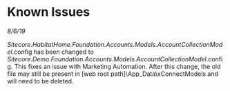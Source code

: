 # Known Issues

*8/6/19*

*Sitecore.HabitatHome.Foundation.Accounts.Models.AccountCollectionModel*.config has been changed to *Sitecore.Demo.Foundation.Accounts.Models.AccountCollectionModel*.config. This fixes an issue with Marketing Automation. After this change, the old file may still be present in [web root path]\App_Data\xConnectModels and will need to be deleted. 